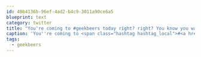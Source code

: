 ```yaml
---
id: 48b4136b-96ef-4ad2-b4c9-3011a90ce6a5
blueprint: text
category: twitter
title: "You're coming to #geekbeers today right? right? You know you want to. 5pm Docs."
caption: 'You''re coming to <span class="hashtag hashtag_local">#<a href="http://tweettemp.darylchymko.ca/?tag=geekbeers">geekbeers</a> today right? right? You know you want to. 5pm Docs.'
tags:
  - geekbeers
---
```


